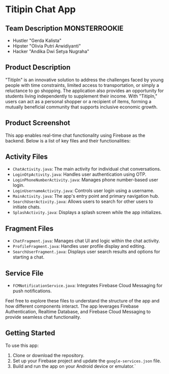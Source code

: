 # Titipin Chat App

## Team Description MONSTERROOKIE
- Hustler "Gerda Kalista"
- Hipster "Olivia Putri Arwidiyanti"
- Hacker "Andika Dwi Setya Nugraha"

## Product Description

"TitipIn" is an innovative solution to address the challenges faced by young people with time constraints, limited access to transportation, or simply a reluctance to go shopping. The application also provides an opportunity for students living independently to supplement their income. With "TitipIn," users can act as a personal shopper or a recipient of items, forming a mutually beneficial community that supports inclusive economic growth.


## Product Screenshot











This app enables real-time chat functionality using Firebase as the backend. Below is a list of key files and their functionalities:

## Activity Files

- `ChatActivity.java`: The main activity for individual chat conversations.
- `LoginOtpActivity.java`: Handles user authentication using OTP.
- `LoginPhoneNumberActivity.java`: Manages phone number-based user login.
- `LoginUsernameActivity.java`: Controls user login using a username.
- `MainActivity.java`: The app's entry point and primary navigation hub.
- `SearchUserActivity.java`: Allows users to search for other users to initiate chats.
- `SplashActivity.java`: Displays a splash screen while the app initializes.

## Fragment Files

- `ChatFragment.java`: Manages chat UI and logic within the chat activity.
- `ProfileFragment.java`: Handles user profile display and editing.
- `SearchUserFragment.java`: Displays user search results and options for starting a chat.

## Service File

- `FCMNotificationService.java`: Integrates Firebase Cloud Messaging for push notifications.

Feel free to explore these files to understand the structure of the app and how different components interact. The app leverages Firebase Authentication, Realtime Database, and Firebase Cloud Messaging to provide seamless chat functionality.

## Getting Started

To use this app:

1. Clone or download the repository.
2. Set up your Firebase project and update the `google-services.json` file.
3. Build and run the app on your Android device or emulator.`
